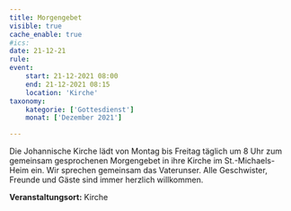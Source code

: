 ```yaml
---
title: Morgengebet
visible: true
cache_enable: true
#ics: 
date: 21-12-21
rule: 
event:
	start: 21-12-2021 08:00
	end: 21-12-2021 08:15
	location: 'Kirche'
taxonomy:
	kategorie: ['Gottesdienst']
	monat: ['Dezember 2021']

---
```

Die Johannische Kirche lädt von Montag bis Freitag täglich um 8 Uhr zum gemeinsam gesprochenen Morgengebet in ihre Kirche im St.-Michaels-Heim ein. Wir sprechen gemeinsam das Vaterunser. Alle Geschwister, Freunde und Gäste sind immer herzlich willkommen.



**Veranstaltungsort:** Kirche

